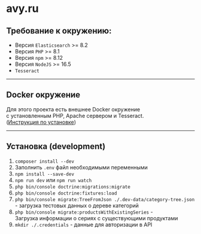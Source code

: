 # avy.ru

## Требование к окружению:
- Версия `Elasticsearch` >= 8.2
- Версия `PHP` >= 8.1
- Версия `npm` >= 8.12
- Версия `NodeJS` >= 16.5
- `Tesseract`

<hr>

## Docker окружение
Для этого проекта есть внешнее Docker окружение  
с установленным PHP, Apache сервером и Tesseract.  
([Инструкция по установке](https://github.com/cherepushka/avy-dev-kit))

<hr>

## Установка (development)
1. `composer install --dev`
2. Заполнить `.env` файл необходимыми переменными
3. `npm install --save-dev`
4. `npm run dev` или `npm run watch`
5. `php bin/console doctrine:migrations:migrate`
6. `php bin/console doctrine:fixtures:load`
7. `php bin/console migrate:TreeFromJson ./.dev-data/category-tree.json`  
    \- загрузка тестовых данных о дереве категорий
8. `php bin/console migrate:productsWithExistingSeries` -  
    Загрузка информации о сериях с существующими продуктами
9. `mkdir ./.credentials` - данные для авторизации в API
